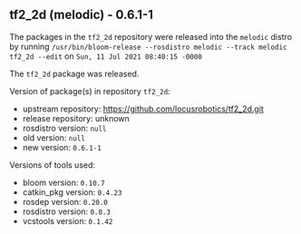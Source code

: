 ## tf2_2d (melodic) - 0.6.1-1

The packages in the `tf2_2d` repository were released into the `melodic` distro by running `/usr/bin/bloom-release --rosdistro melodic --track melodic tf2_2d --edit` on `Sun, 11 Jul 2021 08:40:15 -0000`

The `tf2_2d` package was released.

Version of package(s) in repository `tf2_2d`:

- upstream repository: https://github.com/locusrobotics/tf2_2d.git
- release repository: unknown
- rosdistro version: `null`
- old version: `null`
- new version: `0.6.1-1`

Versions of tools used:

- bloom version: `0.10.7`
- catkin_pkg version: `0.4.23`
- rosdep version: `0.20.0`
- rosdistro version: `0.8.3`
- vcstools version: `0.1.42`


